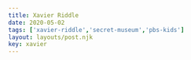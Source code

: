 ```yaml
---
title: Xavier Riddle
date: 2020-05-02
tags: ['xavier-riddle','secret-museum','pbs-kids']
layout: layouts/post.njk
key: xavier
---
```

